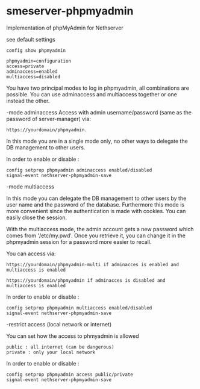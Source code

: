 smeserver-phpmyadmin
====================
Implementation of phpMyAdmin for Nethserver

see default settings

	config show phpmyadmin

	phpmyadmin=configuration
	access=private
	adminaccess=enabled
	multiaccess=disabled

You have two principal modes to log in phpmyadmin, all combinations are possible. 
You can use adminaccess and multiaccess together or one instead the other.

-mode adminaccess
Access with admin username/password (same as the password of server-manager) via: 

	https://yourdomain/phpmyadmin.

In this mode you are in a single mode only, no other ways to delegate the DB management to other users.

In order to enable or disable :

	config setprop phpmyadmin adminaccess enabled/disabled
	signal-event nethserver-phpmyadmin-save

-mode multiaccess

In this mode you can delegate the DB management to other users by the user name and the password of the database. 
Furthermore this mode is more convenient since the authentication is made with cookies. You can easily close the session.

With the multiaccess mode, the admin account gets a new password which comes from '/etc/my.pwd'. 
Once you retrieve  it, you can change it in the phpmyadmin session for a password more easier to recall.

You can access via:
 
	https://yourdomain/phpmyadmin-multi if adminacces is enabled and multiaccess is enabled

	https://yourdomain/phpmyadmin if adminacces is disabled and multiaccess is enabled

In order to enable or disable :

	config setprop phpmyadmin multiaccess enabled/disabled
	signal-event nethserver-phpmyadmin-save

-restrict access (local network or internet)

You can set how the access to phmyadmin is allowed

	public : all internet (can be dangerous)
	private : only your local network

In order to enable or disable :

	config setprop phpmyadmin access public/private
	signal-event nethserver-phpmyadmin-save

